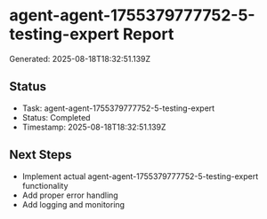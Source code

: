 # agent-agent-1755379777752-5-testing-expert Report

Generated: 2025-08-18T18:32:51.139Z

## Status
- Task: agent-agent-1755379777752-5-testing-expert
- Status: Completed
- Timestamp: 2025-08-18T18:32:51.139Z

## Next Steps
- Implement actual agent-agent-1755379777752-5-testing-expert functionality
- Add proper error handling
- Add logging and monitoring
